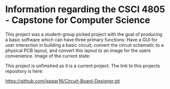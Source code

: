 # Information regarding the CSCI 4805 - Capstone for Computer Science

This project was a student-group picked project with the goal of producing a basic software which can have three primary functions: Have a GUI for user interaction in building a basic circuit, convert the circuit schematic to a physical PCB layout, and convert this layout to an image for the users convenience. Image of the current state:



This project is unfinished as it is a current project. The link to this projects repository is here:

https://github.com/jspear16/Circuit-Board-Designer.git


